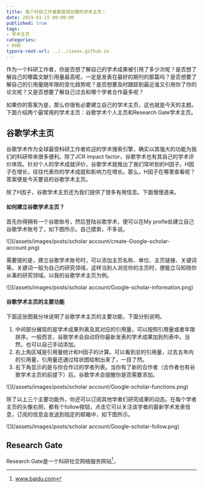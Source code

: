 ```yaml
---
title: 每个科研工作者都值得创建的学术主页！
date: 2019-01-15 00:00:00
published: true
tags:
- 学术主页
categories:
- 科研
typora-root-url: ../../iseex.github.io
---
```


作为一个科研工作者，你是否想了解自己的学术成果被引用了多少次呢？是否想了解自己的哪篇文献引用量最高呢，一定是发表在最好的期刊的那篇吗？是否想要了解自己的引用量随年限的变化趋势呢？是否想要及时跟踪到最近谁又引用你了你的论文呢？又是否想要了解自己过去和哪个学者合作最多呢？

如果你的答案为是，那么你很有必要建立自己的学术主页，这也就是今天的主题。下面介绍两个最常用的学术主页：谷歌学术个人主页和Research Gate学术主页。

## 谷歌学术主页

谷歌学术作为全球最受科研工作者欢迎的学术搜索引擎，确实以其强大的功能为我们的科研带来很多便利。除了JCR impact factor，谷歌学术也有其自己的学术评价体现。针对个人的学术成就评价，谷歌学术就推出了我们常听到的H因子。H因子在增长，往往代表你的学术成就和影响力在增长。那么，H因子在哪里查看呢？答案便是今天要说的谷歌学术主页。

除了H因子，谷歌学术主页还为我们提供了很多有用信息。下面慢慢道来。

#### 如何建立谷歌学术主页？

首先你得拥有一个谷歌账号，然后登陆谷歌学术，便可以在My profle处建立自己谷歌学术账号了，如下图所示。自己摸索，不多说。

![](/assets/images/posts/scholar account/create-Google-scholar-account.png)

需要提的是，建立谷歌学术账号时，可以添加主页名称、单位、主页链接、关键词等。关键词一般为自己的研究领域，这样当别人浏览你的主页时，便能立马知晓你从事的研究领域。以我的谷歌学术主页为例。

![](/assets/images/posts/scholar account/Google-scholar-information.png)

#### 谷歌学术主页的主要功能

下面这张图我分块说明了谷歌学术主页的主要功能，下面分别说明。

1. 中间部分展现的是学术成果列表及其对应的引用量，可以按照引用量或者年限排序。一般而言，谷歌学术会自动将你最新发表的学术成果加到列表中。当然，也可以自己手动添加。
2. 右上角区域是引用量统计和H因子的计算。可以看到总的引用量，过去五年内的引用量，引用量还通过柱状图绘制出来了，一目了然。
3. 右下角显示的是与你合作过的学者列表。当你有了新的合作者（合作者也有谷歌学术主页的前提下）后，谷歌学术会提醒你是否需要添加。

![](/assets/images/posts/scholar account/Google-scholar-functions.png)

除了以上三个主要功能外，你还可以订阅其他学者们研究成果的动态。在每个学者主页的头像右侧，都有个follow按钮，点击它可以关注该学者的最新学术发表信息，订阅的信息会发送到指定的邮箱中，如下图所示。

![](/assets/images/posts/scholar account/Google-scholar-follow.png)

## Research Gate

Research Gate是一个科研社交网络服务网站[^foot]，



[^foot]: www.baidu.com